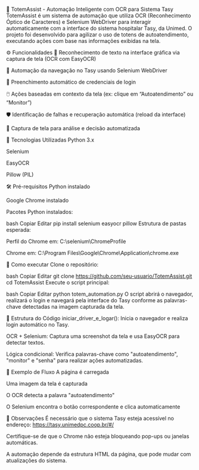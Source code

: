 🏥 TotemAssist - Automação Inteligente com OCR para Sistema Tasy
TotemAssist é um sistema de automação que utiliza OCR (Reconhecimento Óptico de Caracteres) e Selenium WebDriver para interagir automaticamente com a interface do sistema hospitalar Tasy, da Unimed. O projeto foi desenvolvido para agilizar o uso de totens de autoatendimento, executando ações com base nas informações exibidas na tela.

⚙️ Funcionalidades
🧠 Reconhecimento de texto na interface gráfica via captura de tela (OCR com EasyOCR)

🤖 Automação da navegação no Tasy usando Selenium WebDriver

🔐 Preenchimento automático de credenciais de login

🖱️ Ações baseadas em contexto da tela (ex: clique em “Autoatendimento” ou “Monitor”)

🛡️ Identificação de falhas e recuperação automática (reload da interface)

📸 Captura de tela para análise e decisão automatizada

📌 Tecnologias Utilizadas
Python 3.x

Selenium

EasyOCR

Pillow (PIL)

🛠️ Pré-requisitos
Python instalado

Google Chrome instalado

Pacotes Python instalados:

bash
Copiar
Editar
pip install selenium easyocr pillow
Estrutura de pastas esperada:

Perfil do Chrome em: C:\selenium\ChromeProfile

Chrome em: C:\Program Files\Google\Chrome\Application\chrome.exe

🚀 Como executar
Clone o repositório:

bash
Copiar
Editar
git clone https://github.com/seu-usuario/TotemAssist.git
cd TotemAssist
Execute o script principal:

bash
Copiar
Editar
python totem_automation.py
O script abrirá o navegador, realizará o login e navegará pela interface do Tasy conforme as palavras-chave detectadas na imagem capturada da tela.

📄 Estrutura do Código
iniciar_driver_e_logar(): Inicia o navegador e realiza login automático no Tasy.

OCR + Selenium: Captura uma screenshot da tela e usa EasyOCR para detectar textos.

Lógica condicional: Verifica palavras-chave como "autoatendimento", "monitor" e "senha" para realizar ações automatizadas.

🧪 Exemplo de Fluxo
A página é carregada

Uma imagem da tela é capturada

O OCR detecta a palavra "autoatendimento"

O Selenium encontra o botão correspondente e clica automaticamente

📌 Observações
É necessário que o sistema Tasy esteja acessível no endereço: https://tasy.unimedpc.coop.br/#/

Certifique-se de que o Chrome não esteja bloqueando pop-ups ou janelas automáticas.

A automação depende da estrutura HTML da página, que pode mudar com atualizações do sistema.
